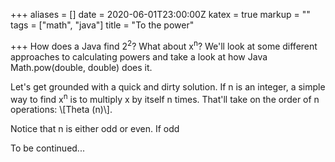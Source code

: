 +++
aliases = []
date = 2020-06-01T23:00:00Z
katex = true
markup = ""
tags = ["math", "java"]
title = "To the power"

+++
How does a Java find 2<sup>2</sup>? What about x<sup>n</sup>? We'll look at some different approaches to calculating powers and take a look at how Java Math.pow(double, double) does it.

Let's get grounded with a quick and dirty solution. If n is an integer, a simple way to find x<sup>n</sup> is to multiply x by itself n times. That'll take on the order of n operations: \\[Theta (n)\\].

Notice that n is either odd or even. If odd

To be continued...